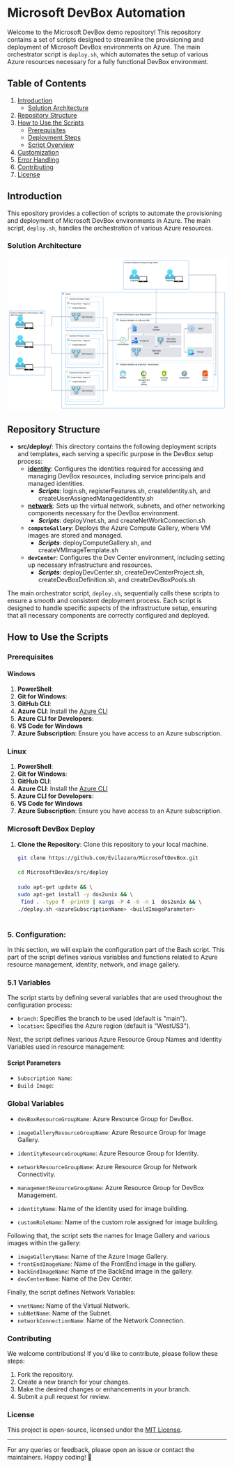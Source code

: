 # Microsoft DevBox Automation

Welcome to the Microsoft DevBox demo repository! This repository contains a set of scripts designed to streamline the provisioning and deployment of Microsoft DevBox environments on Azure. The main orchestrator script is `deploy.sh`, which automates the setup of various Azure resources necessary for a fully functional DevBox environment.

## Table of Contents

1. [Introduction](#introduction)
   - [Solution Architecture](#solution-architecture) 
2. [Repository Structure](#repository-structure)
3. [How to Use the Scripts](#how-to-use-the-scripts)
   - [Prerequisites](#prerequisites)
   - [Deployment Steps](#deployment-steps)
   - [Script Overview](#script-overview)
4. [Customization](#customization)
5. [Error Handling](#error-handling)
6. [Contributing](#contributing)
7. [License](#license)

## Introduction

This epository provides a collection of scripts to automate the provisioning and deployment of Microsoft DevBox environments in Azure. The main script, `deploy.sh`, handles the orchestration of various Azure resources.

### Solution Architecture

![Solution Architecture](./images/ContosoDevBox.png)

## Repository Structure

- **src/deploy/**: This directory contains the following deployment scripts and templates, each serving a specific purpose in the DevBox setup process:
  - **[identity](./src/deploy/identity/)**: Configures the identities required for accessing and managing DevBox resources, including service principals and managed identities.
      - ***Scripts***: login.sh, registerFeatures.sh, createIdentity.sh, and createUserAssignedManagedIdentity.sh
  - **[network](./src/deploy/network/)**: Sets up the virtual network, subnets, and other networking components necessary for the DevBox environment.
      - ***Scripts***: deployVnet.sh, and createNetWorkConnection.sh
  - **`computeGallery`**: Deploys the Azure Compute Gallery, where VM images are stored and managed.
      - ***Scripts***: deployComputeGallery.sh, and createVMImageTemplate.sh
  - **`devCenter`**: Configures the Dev Center environment, including setting up necessary infrastructure and resources.
      - ***Scripts***: deployDevCenter.sh, createDevCenterProject.sh, createDevBoxDefinition.sh, and createDevBoxPools.sh

The main orchestrator script, `deploy.sh`, sequentially calls these scripts to ensure a smooth and consistent deployment process. Each script is designed to handle specific aspects of the infrastructure setup, ensuring that all necessary components are correctly configured and deployed.

## How to Use the Scripts

### Prerequisites

#### Windows

1. **PowerShell**:
2. **Git for Windows**: 
3. **GitHub CLI**:
4. **Azure CLI**: Install the [Azure CLI](https://docs.microsoft.com/en-us/cli/azure/install-azure-cli)
5. **Azure CLI for Developers**:
6. **VS Code for Windows**
7. **Azure Subscription**: Ensure you have access to an Azure subscription. 

### Linux

1. **PowerShell**:
2. **Git for Windows**: 
3. **GitHub CLI**:
4. **Azure CLI**: Install the [Azure CLI](https://docs.microsoft.com/en-us/cli/azure/install-azure-cli)
5. **Azure CLI for Developers**:
6. **VS Code for Windows**
7. **Azure Subscription**: Ensure you have access to an Azure subscription. 

### Microsoft DevBox Deploy

1. **Clone the Repository**: Clone this repository to your local machine.
   ```bash
   git clone https://github.com/Evilazaro/MicrosoftDevBox.git
   
   cd MicrosoftDevBox/src/deploy

   sudo apt-get update && \
   sudo apt-get install -y dos2unix && \
    find . -type f -print0 | xargs -P 4 -0 -n 1  dos2unix && \
   ./deploy.sh <azureSubscriptionName> <buildImageParameter>
  
### 5. Configuration:

In this section, we will explain the configuration part of the Bash script. This part of the script defines various variables and functions related to Azure resource management, identity, network, and image gallery.

### 5.1 Variables

The script starts by defining several variables that are used throughout the configuration process:

- `branch`: Specifies the branch to be used (default is "main").
- `location`: Specifies the Azure region (default is "WestUS3").

Next, the script defines various Azure Resource Group Names and Identity Variables used in resource management:

#### Script Parameters

- `Subscription Name`: 
- `Build Image`: 

### Global Variables 

- `devBoxResourceGroupName`: Azure Resource Group for DevBox.
- `imageGalleryResourceGroupName`: Azure Resource Group for Image Gallery.
- `identityResourceGroupName`: Azure Resource Group for Identity.
- `networkResourceGroupName`: Azure Resource Group for Network Connectivity.
- `managementResourceGroupName`: Azure Resource Group for DevBox Management.

- `identityName`: Name of the identity used for image building.
- `customRoleName`: Name of the custom role assigned for image building.

Following that, the script sets the names for Image Gallery and various images within the gallery:

- `imageGalleryName`: Name of the Azure Image Gallery.
- `frontEndImageName`: Name of the FrontEnd image in the gallery.
- `backEndImageName`: Name of the BackEnd image in the gallery.
- `devCenterName`: Name of the Dev Center.

Finally, the script defines Network Variables:

- `vnetName`: Name of the Virtual Network.
- `subNetName`: Name of the Subnet.
- `networkConnectionName`: Name of the Network Connection.

### Contributing

We welcome contributions! If you'd like to contribute, please follow these steps:

1. Fork the repository.
2. Create a new branch for your changes.
3. Make the desired changes or enhancements in your branch.
4. Submit a pull request for review.

### License

This project is open-source, licensed under the [MIT License](LICENSE).

---

For any queries or feedback, please open an issue or contact the maintainers. Happy coding! 🚀
